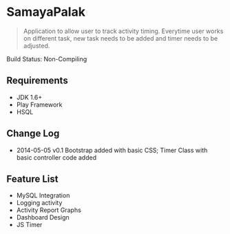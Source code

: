 # SamayaPalak

> Application to allow user to track activity timing. Everytime user works on different task, new task needs to be added and timer needs to be adjusted.

Build Status: Non-Compiling

## Requirements
* JDK 1.6+
* Play Framework
* HSQL

## Change Log
* 2014-05-05  v0.1    Bootstrap added with basic CSS; Timer Class with basic controller code added

## Feature List
* MySQL Integration
* Logging activity
* Activity Report Graphs
* Dashboard Design
* JS Timer